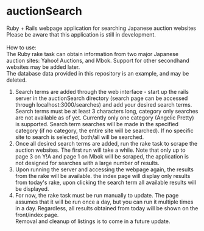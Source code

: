 # auctionSearch
Ruby + Rails webpage application for searching Japanese auction websites
<br>
Please be aware that this application is still in development.<br>
<br>
How to use:<br>
The Ruby rake task can obtain information from two major Japanese auction sites: Yahoo! Auctions, and Mbok. Support for other
secondhand websites may be added later.<br>
The database data provided in this repository is an example, and may be deleted.<br>
1. Search terms are added through the web interface - start up the rails server in the auctionSearch directory (search page can be accessed through localhost:3000/searches) and add your desired search terms. Search terms must be at least 3 characters long, category only searches are not available as of yet. Currently only one category (Angelic Pretty) is supported. Search term searches will be made in the specified category (if no category, the entire site will be searched). If no specific site to search is selected, both/all will be searched.<br>
2. Once all desired search terms are added, run the rake task to scrape the auction websites. The first run will take a while.
Note that only up to page 3 on Y!A and page 1 on Mbok will be scraped, the application is not designed for searches with a large number of 
results.<br>
3. Upon running the server and accessing the webpage again, the results from the rake will be available. the index page will display only
results from today's rake, upon clicking the search term all available results will be displayed.<br>
4. For now, the rake task must be run manually to update. The page assumes that it will be run once a day, but you can run it multiple 
times in a day. Regardless, all results obtained from today will be shown on the front/index page.<br>
Removal and cleanup of listings is to come in a future update.

